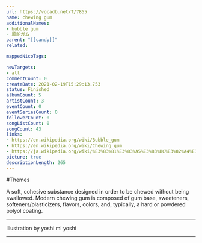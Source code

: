 ```yaml
---
url: https://vocadb.net/T/7855
name: chewing gum
additionalNames: 
- bubble gum
- 風船ガム
parent: "[[candy]]"
related:

mappedNicoTags:

newTargets:
- all
commentCount: 0
createDate: 2021-02-19T15:29:13.753
status: Finished
albumCount: 5
artistCount: 3
eventCount: 0
eventSeriesCount: 0
followerCount: 0
songListCount: 0
songCount: 43
links: 
- https://en.wikipedia.org/wiki/Bubble_gum
- https://en.wikipedia.org/wiki/Chewing_gum
- https://ja.wikipedia.org/wiki/%E3%83%81%E3%83%A5%E3%83%BC%E3%82%A4%E3%83%B3%E3%82%AC%E3%83%A0
picture: true
descriptionLength: 265
---
```


#Themes

A soft, cohesive substance designed in order to be chewed without being swallowed. Modern chewing gum is composed of gum base, sweeteners, softeners/plasticizers, flavors, colors, and, typically, a hard or powdered polyol coating.
___
Illustration by yoshi mi yoshi

---

